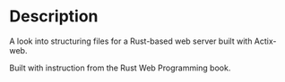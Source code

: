 # Description

A look into structuring files for a Rust-based web server built with Actix-web.

Built with instruction from the Rust Web Programming book.
